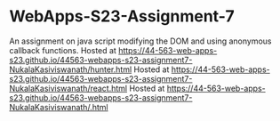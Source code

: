 # WebApps-S23-Assignment-7
An assignment on java script modifying the DOM and using anonymous callback functions.
Hosted at https://44-563-web-apps-s23.github.io/44563-webapps-s23-assignment7-NukalaKasiviswanath/hunter.html
Hosted at https://44-563-web-apps-s23.github.io/44563-webapps-s23-assignment7-NukalaKasiviswanath/react.html
Hosted at https://44-563-web-apps-s23.github.io/44563-webapps-s23-assignment7-NukalaKasiviswanath/.html
